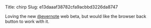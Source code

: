 Title: chirp
Slug: e13daaaf38782cfa9acbbd3226da8747

Loving the new <a href="http://twitter.com/evernote">@evernote</a> web beta, but would like the browser back button to work with it.
